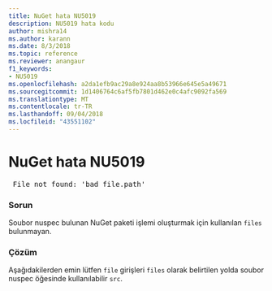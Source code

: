 ```yaml
---
title: NuGet hata NU5019
description: NU5019 hata kodu
author: mishra14
ms.author: karann
ms.date: 8/3/2018
ms.topic: reference
ms.reviewer: anangaur
f1_keywords:
- NU5019
ms.openlocfilehash: a2da1efb9ac29a8e924aa8b53966e645e5a49671
ms.sourcegitcommit: 1d1406764c6af5fb7801d462e0c4afc9092fa569
ms.translationtype: MT
ms.contentlocale: tr-TR
ms.lasthandoff: 09/04/2018
ms.locfileid: "43551102"
---
```

# <a name="nuget-error-nu5019"></a>NuGet hata NU5019
<pre> File not found: 'bad_file.path'</pre>

### <a name="issue"></a>Sorun

Soubor nuspec bulunan NuGet paketi işlemi oluşturmak için kullanılan `files` bulunmayan.


### <a name="solution"></a>Çözüm

Aşağıdakilerden emin lütfen `file` girişleri `files` olarak belirtilen yolda soubor nuspec öğesinde kullanılabilir `src`.

